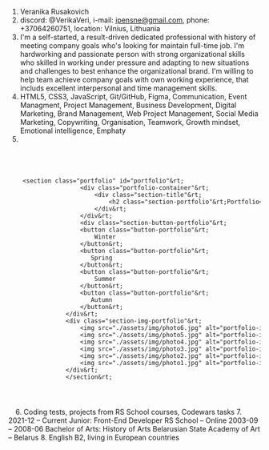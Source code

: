 1. Veranika Rusakovich
2. discord: @VerikaVeri, i-mail: ipensne@gmail.com, phone: +37064260751, location: Vilnius, Lithuania
3. I'm a self-started, a result-driven dedicated professional with history of meeting company goals who's looking for maintain full-time job. I'm hardworking and passionate person with strong organizational skills who skilled in working under pressure and adapting to new situations and challenges to best enhance the organizational brand. I'm willing to help team achieve company goals with own working experience, that includs excellent interpersonal and time management skills.
4. HTML5, CSS3, JavaScript, Git/GitHub, Figma, Communication, Event Managment, Project Management, Business Development, Digital Marketing, Brand Management, Web Project Management, Social Media Marketing, Copywriting, Organisation, Teamwork, Growth mindset, Emotional intelligence, Emphaty
5. <code>
  <pre>
    &lt;section class="portfolio" id="portfolio"&rt;
                    &lt;div class="portfolio-container"&rt;
                        &lt;div class="section-title"&rt;
                            &lt;h2 class="section-portfolio"&rt;Portfolio&lt;/h2&rt;
                        &lt;/div&rt;
                    &lt;/div&rt;
                    &lt;div class="section-button-portfolio"&rt;
                    &lt;button class="button-portfolio"&rt;                           
                        Winter                           
                    &lt;/button&rt;
                    &lt;button class="button-portfolio"&rt;                           
                       Spring                           
                    &lt;/button&rt;
                    &lt;button class="button-portfolio"&rt;                           
                        Summer                          
                    &lt;/button&rt;
                    &lt;button class="button-portfolio"&rt;                           
                       Autumn                           
                    &lt;/button&rt;      
                &lt;/div&rt;
                &lt;div class="section-img-portfolio"&rt;
                    &lt;img src="./assets/img/photo6.jpg" alt="portfolio-img-6" class="img-portfolio"&rt;
                    &lt;img src="./assets/img/photo5.jpg" alt="portfolio-img-5" class="img-portfolio"&rt;
                    &lt;img src="./assets/img/photo4.jpg" alt="portfolio-img-4" class="img-portfolio"&rt;
                    &lt;img src="./assets/img/photo3.jpg" alt="portfolio-img-3" class="img-portfolio"&rt;
                    &lt;img src="./assets/img/photo2.jpg" alt="portfolio-img-2" class="img-portfolio"&rt;
                    &lt;img src="./assets/img/photo1.jpg" alt="portfolio-img-1" class="img-portfolio"&rt;
                &lt;/div&rt; 
                &lt;/section&rt;
                </pre>
  </code>
6. Coding tests, projects from RS School courses, Codewars tasks
7. 2021-12 – Current
Junior: Front-End Developer
RS School – Online
2003-09 – 2008-06
Bachelor of Arts: History of Arts
Belarusian State Academy of Art – Belarus
8. English B2, living in European countries
